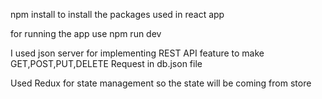 npm install to install the packages used in react app


for running the app use npm run dev 


I used json server for implementing REST API feature to make GET,POST,PUT,DELETE Request in db.json file


Used Redux for state management so the state will be coming from store 

